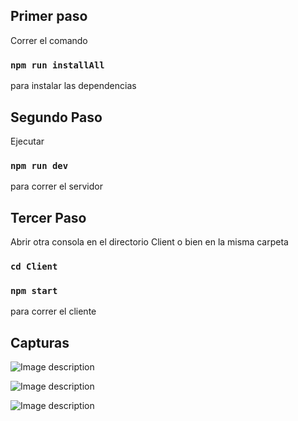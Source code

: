 Primer paso
----------------------------
Correr el comando 
### `npm run installAll`
para instalar las dependencias


Segundo Paso
----------------------------
Ejecutar 
### `npm run dev`
para correr el servidor


Tercer Paso
----------------------------
Abrir otra consola en el directorio Client o bien en la misma carpeta 
### `cd Client`
### `npm start`
para correr el cliente



Capturas
------------------------------

![Image description](https://i.imgur.com/7aKnb3l.jpg)

![Image description](https://i.imgur.com/bOBpxZO.jpg)

![Image description](https://i.imgur.com/sUjn0zd.jpg)
